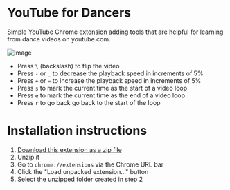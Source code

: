 # YouTube for Dancers

Simple YouTube Chrome extension adding tools that are helpful for learning
from dance videos on youtube.com.

![image](https://user-images.githubusercontent.com/150329/54872836-ecc88a00-4d87-11e9-9049-fff02851bb75.png)

- Press `\` (backslash) to flip the video
- Press `-` or `_` to decrease the playback speed in increments of 5%
- Press `+` or `=` to increase the playback speed in increments of 5%
- Press `s` to mark the current time as the start of a video loop
- Press `e` to mark the current time as the end of a video loop
- Press `r` to go back go back to the start of the loop

# Installation instructions

1. [Download this extension as a zip file][2]
2. Unzip it
3. Go to `chrome://extensions` via the Chrome URL bar
4. Click the "Load unpacked extension..." button
5. Select the unzipped folder created in step 2

[2]: https://github.com/jlfwong/youtube-for-dancers/archive/master.zip